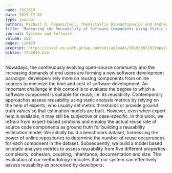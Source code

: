 ```yaml
---
name: JSS2019
date: 2019-12-02
type: journal
authors: Michail D. Papamichail, Themistoklis Diamantopoulos and Andreas L.Symeonidis
title: 'Measuring the Reusability of Software Components using Static Analysis Metrics and Reuse Rate Information'
journal: Systems and Software
volume: 158
pages: 110423
preprint: https://issel.ee.auth.gr/wp-content/uploads/2019/09/2019mpapamicJSS.pdf
bibtex: JSS2019.bib
---
```


Nowadays, the continuously evolving open-source community and the increasing demands of end users are forming a new software development paradigm; developers rely more on reusing components from online sources to minimize the time and cost of software development. An important challenge in this context is to evaluate the degree to which a software component is suitable for reuse, i.e. its reusability. Contemporary approaches assess reusability using static analysis metrics by relying on the help of experts, who usually set metric thresholds or provide ground truth values so that estimation models are built. However, even when expert help is available, it may still be subjective or case-specific. In this work, we refrain from expert-based solutions and employ the actual reuse rate of source code components as ground truth for building a reusability estimation model. We initially build a benchmark dataset, harnessing the power of online repositories to determine the number of reuse occurrences for each component in the dataset. Subsequently, we build a model based on static analysis metrics to assess reusability from five different properties: complexity, cohesion, coupling, inheritance, documentation and size. The evaluation of our methodology indicates that our system can effectively assess reusability as perceived by developers.
